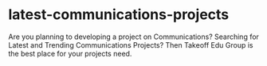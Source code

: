 # latest-communications-projects
Are you planning to developing a project on Communications? Searching for Latest and Trending Communications Projects? Then Takeoff Edu Group is the best place for your projects need.
